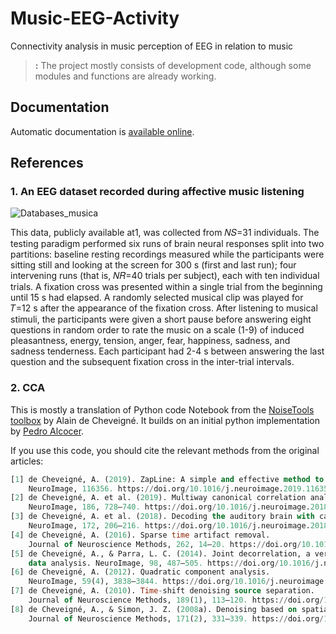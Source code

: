 # Music-EEG-Activity
Connectivity analysis in music perception of EEG in relation to music


> **:** The project mostly consists of development code, although some modules and functions are already working.

## Documentation

Automatic documentation is [available online]().


## References

### 1. An EEG dataset recorded during affective music listening
![Databases_musica](https://openneuro.org/datasets/ds002721/versions/1.0.1)

This data, publicly available at1, was collected from 𝑁𝑆=31 individuals. The testing paradigm performed six runs of brain neural responses split into two partitions: baseline resting recordings measured while the participants were sitting still and looking at the screen for 300 s (first and last run); four intervening runs (that is, 𝑁𝑅=40 trials per subject), each with ten individual trials. A fixation cross was presented within a single trial from the beginning until 15 s had elapsed. A randomly selected musical clip was played for 𝑇=12 s after the appearance of the fixation cross. After listening to musical stimuli, the participants were given a short pause before answering eight questions in random order to rate the music on a scale (1-9) of induced pleasantness, energy, tension, anger, fear, happiness, sadness, and sadness tenderness. Each participant had 2-4 s between answering the last question and the subsequent fixation cross in the inter-trial intervals.


### 2. CCA

This is mostly a translation of Python code Notebook from the [NoiseTools toolbox](http://audition.ens.fr/adc/NoiseTools/) by Alain de Cheveigné. It builds on an initial python implementation by [Pedro Alcocer](https://github.com/pealco).

If you use this code, you should cite the relevant methods from the original articles:

```sql
[1] de Cheveigné, A. (2019). ZapLine: A simple and effective method to remove power line artifacts.
    NeuroImage, 116356. https://doi.org/10.1016/j.neuroimage.2019.116356
[2] de Cheveigné, A. et al. (2019). Multiway canonical correlation analysis of brain data.
    NeuroImage, 186, 728–740. https://doi.org/10.1016/j.neuroimage.2018.11.026
[3] de Cheveigné, A. et al. (2018). Decoding the auditory brain with canonical component analysis.
    NeuroImage, 172, 206–216. https://doi.org/10.1016/j.neuroimage.2018.01.033
[4] de Cheveigné, A. (2016). Sparse time artifact removal.
    Journal of Neuroscience Methods, 262, 14–20. https://doi.org/10.1016/j.jneumeth.2016.01.005
[5] de Cheveigné, A., & Parra, L. C. (2014). Joint decorrelation, a versatile tool for multichannel
    data analysis. NeuroImage, 98, 487–505. https://doi.org/10.1016/j.neuroimage.2014.05.068
[6] de Cheveigné, A. (2012). Quadratic component analysis.
    NeuroImage, 59(4), 3838–3844. https://doi.org/10.1016/j.neuroimage.2011.10.084
[7] de Cheveigné, A. (2010). Time-shift denoising source separation.
    Journal of Neuroscience Methods, 189(1), 113–120. https://doi.org/10.1016/j.jneumeth.2010.03.002
[8] de Cheveigné, A., & Simon, J. Z. (2008a). Denoising based on spatial filtering.
    Journal of Neuroscience Methods, 171(2), 331–339. https://doi.org/10.1016/j.jneumeth.2008.03.015
```

